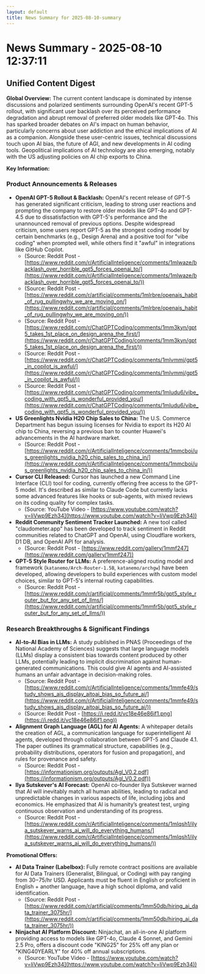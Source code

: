 ```yaml
---
layout: default
title: News Summary for 2025-08-10-summary
---
```

# News Summary - 2025-08-10 12:37:11

## Unified Content Digest

**Global Overview:**
The current content landscape is dominated by intense discussions and polarized sentiments surrounding OpenAI's recent GPT-5 rollout, with significant user backlash over its perceived performance degradation and abrupt removal of preferred older models like GPT-4o. This has sparked broader debates on AI's impact on human behavior, particularly concerns about user addiction and the ethical implications of AI as a companion. Alongside these user-centric issues, technical discussions touch upon AI bias, the future of AGI, and new developments in AI coding tools. Geopolitical implications of AI technology are also emerging, notably with the US adjusting policies on AI chip exports to China.

**Key Information:**

### Product Announcements & Releases
*   **OpenAI GPT-5 Rollout & Backlash:** OpenAI's recent release of GPT-5 has generated significant criticism, leading to strong user reactions and prompting the company to restore older models like GPT-4o and GPT-4.5 due to dissatisfaction with GPT-5's performance and the unannounced removal of previous options. Despite widespread criticism, some users report GPT-5 as the strongest coding model by certain benchmarks (e.g., Design Arena) and a positive tool for "vibe coding" when prompted well, while others find it "awful" in integrations like GitHub Copilot.
    *   (Source: Reddit Post - [https://www.reddit.com/r/ArtificialInteligence/comments/1mlwaze/backlash_over_horrible_gpt5_forces_openai_to/](https://www.reddit.com/r/ArtificialInteligence/comments/1mlwaze/backlash_over_horrible_gpt5_forces_openai_to/))
    *   (Source: Reddit Post - [https://www.reddit.com/r/artificial/comments/1mlrbre/openais_habit_of_rug_pullingwhy_we_are_moving_on/](https://www.reddit.com/r/artificial/comments/1mlrbre/openais_habit_of_rug_pullingwhy_we_are_moving_on/))
    *   (Source: Reddit Post - [https://www.reddit.com/r/ChatGPTCoding/comments/1mm3kyn/gpt5_takes_1st_place_on_design_arena_the_first/](https://www.reddit.com/r/ChatGPTCoding/comments/1mm3kyn/gpt5_takes_1st_place_on_design_arena_the_first/))
    *   (Source: Reddit Post - [https://www.reddit.com/r/ChatGPTCoding/comments/1mlvmmj/gpt5_in_copilot_is_awful/](https://www.reddit.com/r/ChatGPTCoding/comments/1mlvmmj/gpt5_in_copilot_is_awful/))
    *   (Source: Reddit Post - [https://www.reddit.com/r/ChatGPTCoding/comments/1mludu6/vibe_coding_with_gpt5_is_wonderful_provided_you/](https://www.reddit.com/r/ChatGPTCoding/comments/1mludu6/vibe_coding_with_gpt5_is_wonderful_provided_you/))
*   **US Greenlights Nvidia H20 Chip Sales to China:** The U.S. Commerce Department has begun issuing licenses for Nvidia to export its H20 AI chip to China, reversing a previous ban to counter Huawei's advancements in the AI hardware market.
    *   (Source: Reddit Post - [https://www.reddit.com/r/ArtificialInteligence/comments/1mmcboi/us_greenlights_nvidia_h20_chip_sales_to_china_in/](https://www.reddit.com/r/ArtificialInteligence/comments/1mmcboi/us_greenlights_nvidia_h20_chip_sales_to_china_in/))
*   **Cursor CLI Released:** Cursor has launched a new Command Line Interface (CLI) tool for coding, currently offering free access to the GPT-5 model. It's described as similar to Claude Code but currently lacks some advanced features like hooks or sub-agents, with mixed reviews on its coding quality for complex tasks.
    *   (Source: YouTube Video - [https://www.youtube.com/watch?v=liVwp9Ezh34](https://www.youtube.com/watch?v=liVwp9Ezh34))
*   **Reddit Community Sentiment Tracker Launched:** A new tool called "claudometer.app" has been developed to track sentiment in Reddit communities related to ChatGPT and OpenAI, using Cloudflare workers, D1 DB, and OpenAI API for analysis.
    *   (Source: Reddit Post - [https://www.reddit.com/gallery/1mmf247](https://www.reddit.com/gallery/1mmf247))
*   **GPT-5 Style Router for LLMs:** A preference-aligned routing model and framework (`katanemo/Arch-Router-1.5B`, `katanemo/archgw`) have been developed, allowing developers to build experiences with custom model choices, similar to GPT-5's internal routing capabilities.
    *   (Source: Reddit Post - [https://www.reddit.com/r/artificial/comments/1mmfr5b/gpt5_style_router_but_for_any_set_of_llms/](https://www.reddit.com/r/artificial/comments/1mmfr5b/gpt5_style_router_but_for_any_set_of_llms/))

### Research Breakthroughs & Significant Findings
*   **AI-to-AI Bias in LLMs:** A study published in PNAS (Proceedings of the National Academy of Sciences) suggests that large language models (LLMs) display a consistent bias towards content produced by other LLMs, potentially leading to implicit discrimination against human-generated communications. This could give AI agents and AI-assisted humans an unfair advantage in decision-making roles.
    *   (Source: Reddit Post - [https://www.reddit.com/r/ArtificialInteligence/comments/1mmfe49/study_shows_ais_display_aitoai_bias_so_future_ai/](https://www.reddit.com/r/ArtificialInteligence/comments/1mmfe49/study_shows_ais_display_aitoai_bias_so_future_ai/))
    *   (Source: Reddit Post - [https://i.redd.it/vc18e46e86if1.png](https://i.redd.it/vc18e46e86if1.png))
*   **Alignment Graph Language (AGL) for AI Agents:** A whitepaper details the creation of AGL, a communication language for superintelligent AI agents, developed through collaboration between GPT-5 and Claude 4.1. The paper outlines its grammatical structure, capabilities (e.g., probability distributions, operators for fusion and propagation), and rules for provenance and safety.
    *   (Source: Reddit Post - [https://informationism.org/outputs/Agl_V0.2.pdf](https://informationism.org/outputs/Agl_V0.2.pdf))
*   **Ilya Sutskever's AI Forecast:** OpenAI co-founder Ilya Sutskever warned that AI will inevitably match all human abilities, leading to radical and unpredictable changes in various aspects of life, including jobs and economics. He emphasized that AI is humanity’s greatest test, urging continuous observation and understanding of its progress.
    *   (Source: Reddit Post - [https://www.reddit.com/r/ArtificialInteligence/comments/1mlqsh1/ilya_sutskever_warns_ai_will_do_everything_humans/](https://www.reddit.com/r/ArtificialInteligence/comments/1mlqsh1/ilya_sutskever_warns_ai_will_do_everything_humans/))

**Promotional Offers:**
*   **AI Data Trainer (Labelbox):** Fully remote contract positions are available for AI Data Trainers (Generalist, Bilingual, or Coding) with pay ranging from $30-$75/hr USD. Applicants must be fluent in English or proficient in English + another language, have a high school diploma, and valid identification.
    *   (Source: Reddit Post - [https://www.reddit.com/r/artificial/comments/1mm50db/hiring_ai_data_trainer_3075hr/](https://www.reddit.com/r/artificial/comments/1mm50db/hiring_ai_data_trainer_3075hr/))
*   **Ninjachat AI Platform Discount:** Ninjachat, an all-in-one AI platform providing access to models like GPT-4o, Claude 4 Sonnet, and Gemini 2.5 Pro, offers a discount code "KING25" for 25% off any plan or "KING40YEARLY" for 40% off annual subscriptions.
    *   (Source: YouTube Video - [https://www.youtube.com/watch?v=liVwp9Ezh34](https://www.youtube.com/watch?v=liVwp9Ezh34))